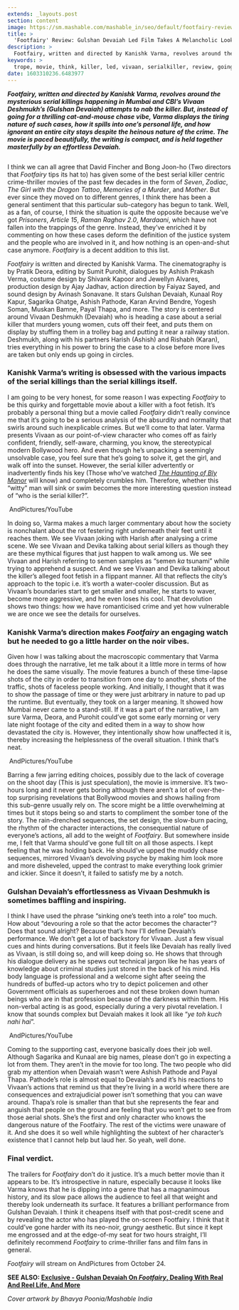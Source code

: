 ```yaml
--- 
extends: _layouts.post 
section: content 
image: https://sm.mashable.com/mashable_in/seo/default/footfairy-review-gulshan-devaiah-led-film-takes-a-melancholi_27tn.jpg 
title: > 
  'Footfairy' Review: Gulshan Devaiah Led Film Takes A Melancholic Look At The Serial-Killer Trope 
description: > 
  Footfairy, written and directed by Kanishk Varma, revolves around the mysterious serial killings happening in Mumbai and CBI’s Vivaan Deshmukh’s (Gulshan Devaiah) attempts to nab the killer.It stars Gulshan Devaiah, Kunaal Roy Kapur, Sagarika Ghatge, Ashish Pathode, Karan Arvind Bendre, Yogesh Soman, Muskan Bamne, Payal Thapa, and more.However, the serial killer advertently or inadvertently finds his key (Those who’ve watched The Haunting of Bly Manor will know) and completely crumbles him.Therefore, whether this “witty” man will sink or swim becomes the more interesting question instead of “who is the serial killer?”.SEE ALSO: Exclusive - Gulshan Devaiah On Footfairy, Dealing With Real And Reel Life, And MoreCover artwork by Bhavya Poonia/Mashable India 
keywords: > 
  trope, movie, think, killer, led, vivaan, serialkiller, review, going, devaiah, varma, serial, look, gulshan, takes, footfairy, film, melancholic, nature 
date: 1603310236.6483977 
--- 
```

<div><p><i><strong>Footfairy, written and directed by Kanishk Varma, revolves around the mysterious serial killings happening in Mumbai and CBI&#8217;s Vivaan Deshmukh&#8217;s (Gulshan Devaiah) attempts to nab the killer. But, instead of going for a thrilling cat-and-mouse chase vibe, Varma displays the tiring nature of such cases, how it spills into one&#8217;s personal life, and how ignorant an entire city stays despite the heinous nature of the crime. The movie is paced beautifully, the writing is compact, and is held together masterfully by an effortless Devaiah.</strong></i></p>


<img alt="" class="image photo" src="https://sm.mashable.com/mashable_in/photo/default/footfairy-review-gulshan-devaiah-mashometer-mashable-india_tnxk.jpg">

<p>I think we can all agree that David Fincher and Bong Joon-ho (Two directors that <i>Footfairy</i> tips its hat to) has given some of the best serial killer centric crime-thriller movies of the past few decades in the form of <i>Seven</i>, <i>Zodiac</i>, <i>The Girl with the Dragon Tattoo</i>, <i>Memories of a Murder</i>, and <i>Mother</i>. But ever since they moved on to different genres, I think there has been a general sentiment that this particular sub-category has begun to tank. Well, as a fan, of course, I think the situation is quite the opposite because we&#8217;ve got <i>Prisoners</i>, <i>Article 15</i>, <i>Raman Raghav 2.0</i>, <i>Mardaani</i>, which have not fallen into the trappings of the genre. Instead, they&#8217;ve enriched it by commenting on how these cases deform the definition of the justice system and the people who are involved in it, and how nothing is an open-and-shut case anymore. <i>Footfairy</i> is a decent addition to this list.</p>

<p class="vplayer"></p>

<p><i>Footfairy</i> is written and directed by Kanishk Varma. The cinematography is by Pratik Deora, editing by Sumit Purohit, dialogues by Ashish Prakash Verma, costume design by Shivank Kapoor and Jewellyn Alvares, production design by Ajay Jadhav, action direction by Faiyaz Sayed, and sound design by Avinash Sonavane. It stars Gulshan Devaiah, Kunaal Roy Kapur, Sagarika Ghatge, Ashish Pathode, Karan Arvind Bendre, Yogesh Soman, Muskan Bamne, Payal Thapa, and more. The story is centered around Vivaan Deshmukh (Devaiah) who is heading a case about a serial killer that murders young women, cuts off their feet, and puts them on display by stuffing them in a trolley bag and putting it near a railway station. Deshmukh, along with his partners Harish (Ashish) and Rishabh (Karan), tries everything in his power to bring the case to a close before more lives are taken but only ends up going in circles.</p>

<h3>Kanishk Varma&#8217;s writing is obsessed with the various impacts of the serial killings than the serial killings itself.</h3>
<p>I am going to be very honest, for some reason I was expecting <i>Footfairy</i> to be this quirky and forgettable movie about a killer with a foot fetish. It&#8217;s probably a personal thing but a movie called <i>Footfairy</i> didn&#8217;t really convince me that it&#8217;s going to be a serious analysis of the absurdity and normality that swirls around such inexplicable crimes. But we&#8217;ll come to that later. Varma presents Vivaan as our point-of-view character who comes off as fairly confident, friendly, self-aware, charming, you know, the stereotypical modern Bollywood hero. And even though he&#8217;s unpacking a seemingly unsolvable case, you feel sure that he&#8217;s going to solve it, get the girl, and walk off into the sunset. However, the serial killer advertently or inadvertently finds his key (Those who&#8217;ve watched <a href="/entertainment/17696/filmsplaining-how-mike-flanagan-distracts-to-evoke-fear-in-the-haunting-of-bly-manor" target="_blank"><i>The Haunting of Bly Manor</i></a> will know) and completely crumbles him. Therefore, whether this &#8220;witty&#8221; man will sink or swim becomes the more interesting question instead of &#8220;who is the serial killer?&#8221;.</p>

<img alt="" class="image photo" src="https://sm.mashable.com/mashable_in/photo/default/vlcsnap-2020-10-14-11h29m14s839_mf6u.png">
AndPictures/YouTube


<p>In doing so, Varma makes a much larger commentary about how the society is nonchalant about the rot festering right underneath their feet until it reaches them. We see Vivaan joking with Harish after analysing a crime scene. We see Vivaan and Devika talking about serial killers as though they are these mythical figures that just happen to walk among us. We see Vivaan and Harish referring to semen samples as &#8220;semen <i>ka</i> tsunami&#8221; while trying to apprehend a suspect. And we see Vivaan and Devika talking about the killer&#8217;s alleged foot fetish in a flippant manner. All that reflects the city&#8217;s approach to the topic i.e. it&#8217;s worth a water-cooler discussion. But as Vivaan&#8217;s boundaries start to get smaller and smaller, he starts to waver, become more aggressive, and he even loses his cool. That devolution shows two things: how we have romanticised crime and yet how vulnerable we are once we see the details for ourselves.</p>

<h3>Kanishk Varma&#8217;s direction makes <i>Footfairy</i> an engaging watch but he needed to go a little harder on the noir vibes.</h3>
<p>Given how I was talking about the macroscopic commentary that Varma does through the narrative, let me talk about it a little more in terms of how he does the same visually. The movie features a bunch of these time-lapse shots of the city in order to transition from one day to another, shots of the traffic, shots of faceless people working. And initially, I thought that it was to show the passage of time or they were just arbitrary in nature to pad up the runtime. But eventually, they took on a larger meaning. It showed how Mumbai never came to a stand-still. If it was a part of the narrative, I am sure Varma, Deora, and Purohit could&#8217;ve got some early morning or very late night footage of the city and edited them in a way to show how devastated the city is. However, they intentionally show how unaffected it is, thereby increasing the helplessness of the overall situation. I think that&#8217;s neat.</p>

<img alt="" class="image photo" src="https://sm.mashable.com/mashable_in/photo/default/vlcsnap-2020-10-14-11h30m38s852_8suv.png">
AndPictures/YouTube


<p>Barring a few jarring editing choices, possibly due to the lack of coverage on the shoot day (This is just speculation), the movie is immersive. It&#8217;s two-hours long and it never gets boring although there aren&#8217;t a lot of over-the-top surprising revelations that Bollywood movies and shows hailing from this sub-genre usually rely on. The score might be a little overwhelming at times but it stops being so and starts to compliment the somber tone of the story. The rain-drenched sequences, the set design, the slow-burn pacing, the rhythm of the character interactions, the consequential nature of everyone&#8217;s actions, all add to the weight of <i>Footfairy</i>. But somewhere inside me, I felt that Varma should&#8217;ve gone full tilt on all those aspects. I kept feeling that he was holding back. He should&#8217;ve upped the muddy chase sequences, mirrored Vivaan&#8217;s devolving psyche by making him look more and more disheveled, upped the contrast to make everything look grimier and ickier. Since it doesn&#8217;t, it failed to satisfy me by a notch.</p>

<h3>Gulshan Devaiah&#8217;s effortlessness as Vivaan Deshmukh is sometimes baffling and inspiring.</h3>
<p>I think I have used the phrase &#8220;sinking one&#8217;s teeth into a role&#8221; too much. How about &#8220;devouring a role so that the actor becomes the character&#8221;? Does that sound alright? Because that&#8217;s how I&#8217;ll define Devaiah&#8217;s performance. We don&#8217;t get a lot of backstory for Vivaan. Just a few visual cues and hints during conversations. But it feels like Devaiah has really lived as Vivaan, is still doing so, and will keep doing so. He shows that through his dialogue delivery as he spews out technical jargon like he has years of knowledge about criminal studies just stored in the back of his mind. His body language is professional and a welcome sight after seeing the hundreds of buffed-up actors who try to depict policemen and other Government officials as superheroes and not these broken down human beings who are in that profession because of the darkness within them. His non-verbal acting is as good, especially during a very pivotal revelation. I know that sounds complex but Devaiah makes it look all like &#8220;<i>ye toh kuch nahi hai</i>&#8221;.</p>

<img alt="" class="image photo" src="https://sm.mashable.com/mashable_in/photo/default/vlcsnap-2020-10-14-11h31m03s606_6rjx.png">
AndPictures/YouTube


<p>Coming to the supporting cast, everyone basically does their job well. Although Sagarika and Kunaal are big names, please don&#8217;t go in expecting a lot from them. They aren&#8217;t in the movie for too long. The two people who did grab my attention when Devaiah wasn&#8217;t were Ashish Pathode and Payal Thapa. Pathode&#8217;s role is almost equal to Devaiah&#8217;s and it&#8217;s his reactions to Vivaan&#8217;s actions that remind us that they&#8217;re living in a world where there are consequences and extrajudicial power isn&#8217;t something that you can wave around. Thapa&#8217;s role is smaller than that but she represents the fear and anguish that people on the ground are feeling that you won&#8217;t get to see from those aerial shots. She&#8217;s the first and only character who knows the dangerous nature of the Footfairy. The rest of the victims were unaware of it. And she does it so well while highlighting the subtext of her character&#8217;s existence that I cannot help but laud her. So yeah, well done.</p>

<h3>Final verdict.</h3>
<p>The trailers for <i>Footfairy</i> don&#8217;t do it justice. It&#8217;s a much better movie than it appears to be. It&#8217;s introspective in nature, especially because it looks like Varma knows that he is dipping into a genre that has a magnanimous history, and its slow pace allows the audience to feel all that weight and thereby look underneath its surface. It features a brilliant performance from Gulshan Devaiah. I think it cheapens itself with that post-credit scene and by revealing the actor who has played the on-screen Footfairy. I think that it could&#8217;ve gone harder with its neo-noir, grungy aesthetic. But since it kept me engrossed and at the edge-of-my seat for two hours straight, I&#8217;ll definitely recommend <i>Footfairy</i> to crime-thriller fans and film fans in general.</p>

<p><i>Footfairy</i> will stream on AndPictures from October 24.</p>

<p><strong>SEE ALSO: <a href="/entertainment/17638/exclusive-gulshan-devaiah-on-footfairy-dealing-with-real-and-reel-life-and-more" target="_blank">Exclusive - Gulshan Devaiah On <i>Footfairy</i>, Dealing With Real And Reel Life, And More</a></strong></p>

<p><i>Cover artwork by Bhavya Poonia/Mashable India</i></p>
  
  </div>